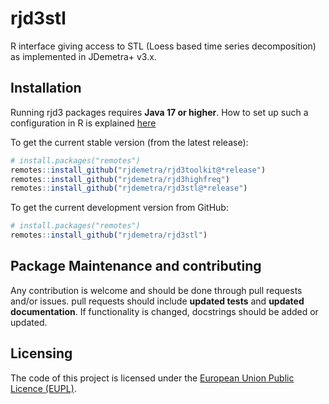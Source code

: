 
<!-- README.md is generated from README.Rmd. Please edit that file -->

# rjd3stl

<!-- badges: start -->
<!-- badges: end -->

R interface giving access to STL (Loess based time series decomposition)
as implemented in JDemetra+ v3.x.

## Installation

Running rjd3 packages requires **Java 17 or higher**. How to set up such
a configuration in R is explained
[here](https://jdemetra-new-documentation.netlify.app/#Rconfig)

To get the current stable version (from the latest release):

``` r
# install.packages("remotes")
remotes::install_github("rjdemetra/rjd3toolkit@*release")
remotes::install_github("rjdemetra/rjd3highfreq")
remotes::install_github("rjdemetra/rjd3stl@*release")
```

To get the current development version from GitHub:

``` r
# install.packages("remotes")
remotes::install_github("rjdemetra/rjd3stl")
```

## Package Maintenance and contributing

Any contribution is welcome and should be done through pull requests
and/or issues. pull requests should include **updated tests** and
**updated documentation**. If functionality is changed, docstrings
should be added or updated.

## Licensing

The code of this project is licensed under the [European Union Public
Licence (EUPL)](https://joinup.ec.europa.eu/page/eupl-text-11-12).
